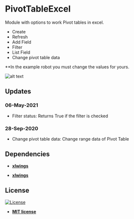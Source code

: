 # PivotTableExcel

Module with options to work Pivot tables in excel.


<ul>
  <li>Create</li>  
  <li>Refresh</li>  
  <li>Add Field</li>
  <li>Filter</li>
  <li>List Field</li>
  <li>Change pivot table data</li>
 
</ul>  

**In the example robot you must change the values for yours.

![alt text](https://github.com/rocketbot-cl/PivotTableExcel/blob/master/example/pivot.png)

## Updates
### 06-May-2021
- Filter status: Returns True if the filter is checked
### 28-Sep-2020
- Change pivot table data: Change range data of Pivot Table

<h2>Dependencies</h2>

<ul>
  <li>
    <strong>
      <a href="https://pypi.org/project/xlwings/">xlwings</a>
    </strong> 
  </li>  
</ul>  

<ul>
  <li>
    <strong>
      <a href="https://pypi.org/project/xlwings/">xlwings</a>
    </strong> 
  </li>  
</ul>  

<h2>License</h2>

<p><a href="http://badges.mit-license.org" rel="nofollow"><img src="https://camo.githubusercontent.com/107590fac8cbd65071396bb4d04040f76cde5bde/687474703a2f2f696d672e736869656c64732e696f2f3a6c6963656e73652d6d69742d626c75652e7376673f7374796c653d666c61742d737175617265" alt="License" data-canonical-src="http://img.shields.io/:license-mit-blue.svg?style=flat-square" style="max-width:100%;"></a></p>

<ul>
  <li><strong><a href="http://opensource.org/licenses/mit-license.php" rel="nofollow">MIT license</a></strong></li>
</ul>  
